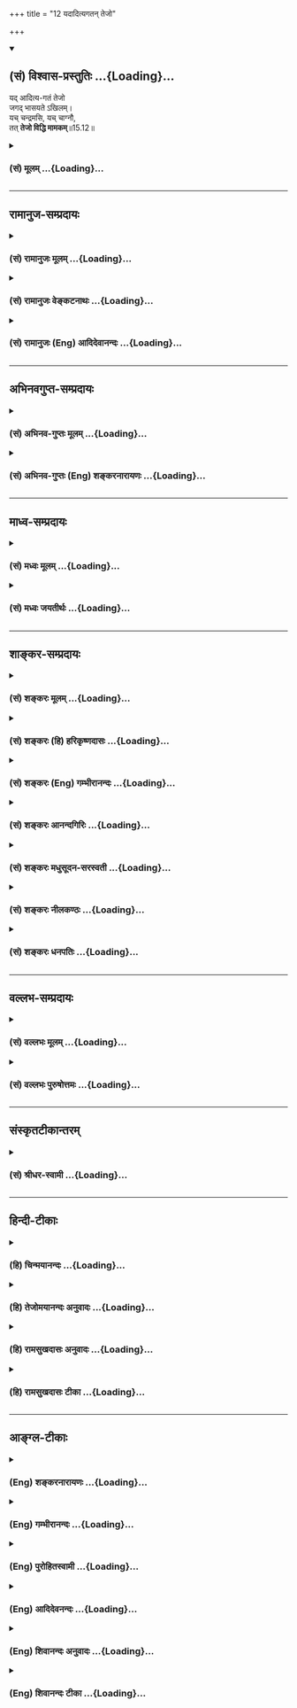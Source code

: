 +++
title = "12 यदादित्यगतन् तेजो"

+++
<div class="js_include" newlevelforh1="2" title="(सं) विश्वास-प्रस्तुतिः" unfilled url="/purANam_vaiShNavam/mahAbhAratam/06-bhIShma-parva/03-bhagavad-gItA-parva/saMskRtam/vishvAsa-prastutiH/15_puruShottama-yogaH/12_yadAdityagatan_te.md">
<details open><summary><h2>(सं) विश्वास-प्रस्तुतिः ...{Loading}...</h2></summary>

यद् आदित्य-गतं तेजो  
जगद् भासयते ऽखिलम्।  
यच् चन्द्रमसि, यच् चाग्नौ,  
तत् **तेजो विद्धि मामकम्**॥15.12॥
</details>
</div>
<div class="js_include collapsed" newlevelforh1="3" title="(सं) मूलम्" unfilled url="/purANam_vaiShNavam/mahAbhAratam/06-bhIShma-parva/03-bhagavad-gItA-parva/saMskRtam/mUlam/15_puruShottama-yogaH/12_yadAdityagatan_te.md">
<details><summary><h3>(सं) मूलम् ...{Loading}...</h3></summary>

यदादित्यगतं तेजो जगद्भासयतेऽखिलम्।  
यच्चन्द्रमसि यच्चाग्नौ तत्तेजो विद्धि मामकम्।।15.12।।
</details>
</div>


_________________
## रामानुज-सम्प्रदायः
<div class="js_include collapsed" newlevelforh1="3" title="(सं) रामानुजः मूलम्" unfilled url="/purANam_vaiShNavam/mahAbhAratam/06-bhIShma-parva/03-bhagavad-gItA-parva/saMskRtam/rAmAnujaH/mUlam/15_puruShottama-yogaH/12_yadAdityagatan_te.md">
<details><summary><h3>(सं) रामानुजः मूलम् ...{Loading}...</h3></summary>

।।15.12।। अखिलस्य जगतो भासकम् एतेषाम् आदित्यादीनां **यत्तेजः तत्** मदीयं
**तेजः** तैः तैः आराधितेन मया तेभ्यो दत्तम इति **विद्धि। पृथिव्याः च
भूतधारिण्या धारकत्वशक्तिः मदीया इत्याह --**

</details>
</div>
<div class="js_include collapsed" newlevelforh1="3" title="(सं) रामानुजः वेङ्कटनाथः" unfilled url="/purANam_vaiShNavam/mahAbhAratam/06-bhIShma-parva/03-bhagavad-gItA-parva/saMskRtam/rAmAnujaH/venkaTanAthaH/15_puruShottama-yogaH/12_yadAdityagatan_te.md">
<details><summary><h3>(सं) रामानुजः वेङ्कटनाथः ...{Loading}...</h3></summary>

  
  
।।15.12।। यदादित्यगतं तेजः इत्यादेः पूर्वोत्तरासङ्गतिपरिहाराय सुखग्रहणाय
चोक्तमर्थं निष्कृष्याह -- एवं रविचन्द्राग्नीनामिति। आत्मज्योतिषो
विभूतित्वोक्त्यनन्तरं तत्प्रकाशनासमर्थतया व्यवच्छेद्यत्वेन प्रसक्तानां
प्राकृतज्योतिषामपि विभूतित्वोक्तिर्युक्तेत्युक्तं भवति अन्येषां तेजः
कथमन्यस्य स्यात् अतोऽत्रादित्यादितादात्म्यं प्रतीयत इत्यत्राह --
तैस्तैराराधितेनेति। श्रूयते हि येन सूर्यस्तपति तेजसेद्धः \[कठो.3।9\]
यस्यादित्यो भामुपयुज्य भाति न तत्र सूर्यो भाति इत्युपक्रम्य तस्य भासा
सर्वमिदं विभाति \[कठो.5।15\] इति। अतः सर्वं स्वत ईश्वरशेषभूतं सत्
तत्तत्कर्मानुरूपात्तत्सङ्कल्पात् कियन्तं कालमन्येषामपि शेषत्वं भजत इति
भावः। अत्र तेजश्शब्देन चैतन्यज्योतिर्विवक्षाजगद्भासयतेऽखिलम् इत्यादिना न
सङ्गच्छते नह्यादित्यादिगतत्वेन चैतन्यमस्माकं घटादीन् प्रकाशयति। सर्वत्र
चैतन्याविशेषेऽप्यादित्यादिषु सत्त्वाधिक्याद्दर्पणादिवदित्यप्यसारम्;
तन्मते चैतन्यस्य व्यङ्ग्यत्वाद्यसम्भवादिति ज्योतिषां प्रकाशकत्वशक्तिः;
स्वकीयेत्युक्तम्।  
  

</details>
</div>
<div class="js_include collapsed" newlevelforh1="3" title="(सं) रामानुजः (Eng) आदिदेवानन्दः" unfilled url="/purANam_vaiShNavam/mahAbhAratam/06-bhIShma-parva/03-bhagavad-gItA-parva/saMskRtam/rAmAnujaH/english/AdidevAnandaH/15_puruShottama-yogaH/12_yadAdityagatan_te.md">
<details><summary><h3>(सं) रामानुजः (Eng) आदिदेवानन्दः ...{Loading}...</h3></summary>

15.12 That brilliance of the sun and other luminaries which illumines
the whole universe - that brilliance belongs to Me. Know that this
capacity of illumining is granted to them by Me who have been worshipped
severally by them. Sri Krsna states that the power in the earth to
support all those that reside on it belongs to Him alone:

</details>
</div>


_________________
## अभिनवगुप्त-सम्प्रदायः
<div class="js_include collapsed" newlevelforh1="3" title="(सं) अभिनव-गुप्तः मूलम्" unfilled url="/purANam_vaiShNavam/mahAbhAratam/06-bhIShma-parva/03-bhagavad-gItA-parva/saMskRtam/abhinava-guptaH/mUlam/15_puruShottama-yogaH/12_yadAdityagatan_te.md">
<details><summary><h3>(सं) अभिनव-गुप्तः मूलम् ...{Loading}...</h3></summary>

।।15.12 -- 15.14।। यदादित्येत्यादि चतुर्विधमित्यन्तम्।
अर्कादितेजस्त्रयरूपतया दशमाध्यायसूचितसृष्टिस्थितिसंहार \[कर्तृत्व\]
प्रकटीकरणे श्रीगुरवः प्राहुः +++(;N श्रीगुरवस्त्त्वाहुः)+++ -- भूतपञ्चकस्य
समस्तव्यस्ततया यल्लोकधारकत्वं ( लोकद्वयाधारकत्वं च) तद्भगवत एव
माहेश्वर्यमित्येतदनेन \[उक्तमिति\]। तथाहि -- रवितेजसः प्रकाशकत्वं
धारकत्वं च तेजोधराद्वयतादात्म्यात्। तदेतदुक्तम् यदादित्यगतम् इति
गामाविश्य च इति चार्धद्वयेन। चान्द्रं तेजः प्रकाशकं पोषकं च;
धराजलतेजोयोगात् +++(K. omits धरा)+++। तदुक्तम् यच्चन्द्रमसि इत्यनेन भागेन
पुष्णामि चौषधीः सर्वाः सोमो भूत्वा रसात्मकः +++(;N omit चौषधीः -- त्मकः)+++
इति चार्धश्लोकेन। वाह्नं तु तेजः प्रकाशनशोषणदहनस्वेदनपचनात्मकं
पृथिव्यप्तेजोवायुयोगात्। तदेतदिहोक्तम् +++(N तदेवेहोक्तम्)+++ यच्चाग्नौ
इत्यनेन; अहं वैश्वानरः इत्यनेन च +++(S;;N इति श्लोकेन च)+++। नभस्तु
बोधावकाशरूपतया सर्वगतमेव।

</details>
</div>
<div class="js_include collapsed" newlevelforh1="3" title="(सं) अभिनव-गुप्तः (Eng) शङ्करनारायणः" unfilled url="/purANam_vaiShNavam/mahAbhAratam/06-bhIShma-parva/03-bhagavad-gItA-parva/saMskRtam/abhinava-guptaH/english/shankaranArAyaNaH/15_puruShottama-yogaH/12_yadAdityagatan_te.md">
<details><summary><h3>(सं) अभिनव-गुप्तः (Eng) शङ्करनारायणः ...{Loading}...</h3></summary>

15.12 See Comment under 15.14

</details>
</div>


_________________
## माध्व-सम्प्रदायः
<div class="js_include collapsed" newlevelforh1="3" title="(सं) मध्वः मूलम्" unfilled url="/purANam_vaiShNavam/mahAbhAratam/06-bhIShma-parva/03-bhagavad-gItA-parva/saMskRtam/madhvaH/mUlam/15_puruShottama-yogaH/12_yadAdityagatan_te.md">
<details><summary><h3>(सं) मध्वः मूलम् ...{Loading}...</h3></summary>

।।15.12 -- 15.14।। पूर्वोक्तमेव ज्ञानं प्रपञ्चयति --
यदादित्यगतमित्यादिना। गां भूमिम्।

</details>
</div>
<div class="js_include collapsed" newlevelforh1="3" title="(सं) मध्वः जयतीर्थः" unfilled url="/purANam_vaiShNavam/mahAbhAratam/06-bhIShma-parva/03-bhagavad-gItA-parva/saMskRtam/madhvaH/jayatIrthaH/15_puruShottama-yogaH/12_yadAdityagatan_te.md">
<details><summary><h3>(सं) मध्वः जयतीर्थः ...{Loading}...</h3></summary>

।।15.12।। ननुन तद्भासयते \[15।6\] इत्यादिना स्वरूपं कथितं तत्किमुत्तरेण
इत्यत आह -- **पूर्वोक्तमेवे**ति। अधश्च मूलान्यनुसन्ततानि \[15।2\] इति
यत्सर्वान्तर्यामिस्वरूपं विज्ञानमुक्तं; यच्चोर्ध्वशब्देन सर्वोत्तमत्वं
तदध्यायशेषेण प्रपञ्चयतीत्यर्थः।

</details>
</div>


_________________
## शाङ्कर-सम्प्रदायः
<div class="js_include collapsed" newlevelforh1="3" title="(सं) शङ्करः मूलम्" unfilled url="/purANam_vaiShNavam/mahAbhAratam/06-bhIShma-parva/03-bhagavad-gItA-parva/saMskRtam/shankaraH/mUlam/15_puruShottama-yogaH/12_yadAdityagatan_te.md">
<details><summary><h3>(सं) शङ्करः मूलम् ...{Loading}...</h3></summary>

।।15.12।। --,**यत् आदित्यगतम्** आदित्याश्रयम्। किं तत् **तेजः** दीप्तिः
प्रकाशः **जगत् भासयते** प्रकाशयति **अखिलं** समस्तम् **यत् चन्द्रमसि**
शशभृति तेजः अवभासकं वर्तते; **यच्च अग्नौ** हुतवहे; **तत् तेजः विद्धि**
विजानीहि **मामकं** मदीयं मम विष्णोः तत् ज्योतिः। अथवा; आदित्यगतं तेजः
चैतन्यात्मकं ज्योतिः; यच्चन्द्रमसि; यच्च अग्नौ वर्ततेः तत् तेजः विद्धि
मामकं मदीयं मम विष्णोः तत् ज्योतिः।। ननु स्थावरेषु जङ्गमेषु च तत् समानं
चैतन्यात्मकं ज्योतिः। तत्र कथम् इदं विशेषणम् -- यदादित्यगतम् इत्यादि।
नैष दोषः; सत्त्वाधिक्यात् आविस्तरत्वोपपत्तेः। आदित्यादिषु हि सत्त्वं
अत्यन्तप्रकाशम् अत्यन्तभास्वरम् अतः तत्रैव आविस्तरं ज्योतिः इति तत्
विशिष्यते; न तु तत्रैव तत् अधिकमिति। यथा हि श्लोके तुल्येऽपि मुखसंस्थाने
न काष्ठकुड्यादौ मुखम् आविर्भवति; आदर्शादौ तु स्वच्छे च तारतम्येन
आविर्भवति तद्वत्।। किं च --,

</details>
</div>
<div class="js_include collapsed" newlevelforh1="3" title="(सं) शङ्करः (हि) हरिकृष्णदासः" unfilled url="/purANam_vaiShNavam/mahAbhAratam/06-bhIShma-parva/03-bhagavad-gItA-parva/saMskRtam/shankaraH/hindI/harikRShNadAsaH/15_puruShottama-yogaH/12_yadAdityagatan_te.md">
<details><summary><h3>(सं) शङ्करः (हि) हरिकृष्णदासः ...{Loading}...</h3></summary>

।।15.12।। सबको प्रकाशित करनेवाली अग्नि; सूर्य आदि ज्योतियाँ भी जिस
परमपदको प्रकाशित नहीं कर सकतीं; जिस परमपदको प्राप्त हुए मुमुक्षुजन फिर
संसारकी ओर नहीं लौटते; जैसे घट आदिके आकाश महाकाशके अंश हैं; वैसे ही
उपाधिजनित भेदसे विभिन्न हुए जीव; जिस परमपदके ( कल्पितभावसे ) अंश हैं; उस
परमपदका; सर्वात्मत्व और समस्त व्यवहारका आधारत्व; बतलानेकी इच्छासे भगवान्
चार श्लोकोंद्वारा संक्षेपसे विभूतियोंका वर्णन करते हैं --, जो तेजदीप्ति
प्रकाश; सूर्यमें स्थित हुआ अर्थात् सूर्यके आश्रित हुआ समस्त जगत्को
प्रकाशित करता है; जो प्रकाश करनेवाला तेज शशाङ्क -- चन्द्रमामें स्थित है
और जो अग्निमें वर्तमान है; उस तेजको तू मुझ विष्णुकी अपनी ज्योति समझ।
अथवा जो तेज यानी चैतन्यमय ज्योति; सूर्यमें स्थित है; तथा जो चन्द्रमा और
अग्निमें स्थित है; उस तेजको तू मुझ विष्णुकी स्वकीय ( चेतनमयी ) ज्योति
समझ। पू₀ -- वह चेतनमयी ज्योति तो चराचर; सभी पदार्थोंमें समानभावसे स्थित
है; फिर यह विशेषता कैसे बतलायी कि जो तेज सूर्यमें स्थित है इत्यादि। उ₀
-- सत्त्व -- स्वच्छताकी अधिकतासे उनमें अधिकता सम्भव होनेके कारण यह दोष
नहीं है क्योंकि सूर्य आदिमें सत्त्वअत्यन्त प्रकाश अत्यन्त स्वच्छता है;
अतः उनमें ही ब्रह्मज्योति अत्यन्त प्रत्यक्ष प्रतिभासित होती है; इसीसे
उनकी विशेषता बतलायी गयी है। यह बात नहीं कि वहीं कुछ बह्मज्योति अधिक है।
जैसे संसारमें देखा जाता है कि समान भावसे सम्मुखसामने स्थित होनेपर भी;
काष्ठ या भित्ति आदिमें मुखका प्रतिबिम्ब नहीं दीखता; पर दर्पण आदि
पदार्थमें; जो जितना स्वच्छ और स्वच्छतर होता है उसमें उसी तारतम्यसे;
स्वच्छ और स्वच्छतर दीखता है; वैसे ही ( इस विषयमें समझो )।

</details>
</div>
<div class="js_include collapsed" newlevelforh1="3" title="(सं) शङ्करः (Eng) गम्भीरानन्दः" unfilled url="/purANam_vaiShNavam/mahAbhAratam/06-bhIShma-parva/03-bhagavad-gItA-parva/saMskRtam/shankaraH/english/gambhIrAnandaH/15_puruShottama-yogaH/12_yadAdityagatan_te.md">
<details><summary><h3>(सं) शङ्करः (Eng) गम्भीरानन्दः ...{Loading}...</h3></summary>

15.12 Yat, that which is; aditya-gatam, in the sun, which abides in the
sun;-what is that-the tejah, light, brilliance, radiance; which
bhasayate, illumines, reveals; akhilam, the whole, entire; jagat, world;
yat, that ulluminating light which is; candramasi, in the moon; ca, and
yat, which is; agnau, in fire, the carrier of oblations; viddhi, know;
tat, that; tejah, light; to be mamakam, Mine. That light belong to Me
who am Visnu. Or: The light that is Consciousness, which is in the sun,
which is in the moon, and which is in fire, know that light to be Mine.
That light belongs to Me who am Visnu. Objection; Is it not that the
light that is Consciousness exists eally in the moving and the
non-moving; Such being the case, why is this particular mention, 'That
light in the sun which৷৷.,'etc; Reply: This defect does not arise,
because, owing to the abundance of the sattva ality, there can be an
abundane \[Ast. reads avistaratva (amplitude) in place of adhikya.-Tr.\]
(of Consciousness). Since in the sun etc. the sattva is very much in
evidence, is greatly brilliant, therefore there is an abundance of the
light (of Consciousness) in them alone. And so it (sun etc.) is
specially mentioned. But it is not that it (Consciousness) is abundant
only there. Indeed, as in the world, a face, though in the same
position, is not reflected in wood, a wall, etc., but in a mirror etc.
it is reflected according to the degree in which they are more and more
transparent, so is it here. Further,

</details>
</div>
<div class="js_include collapsed" newlevelforh1="3" title="(सं) शङ्करः आनन्दगिरिः" unfilled url="/purANam_vaiShNavam/mahAbhAratam/06-bhIShma-parva/03-bhagavad-gItA-parva/saMskRtam/shankaraH/AnandagiriH/15_puruShottama-yogaH/12_yadAdityagatan_te.md">
<details><summary><h3>(सं) शङ्करः आनन्दगिरिः ...{Loading}...</h3></summary>

।।15.12।। अनन्तरश्लोकचतुष्टयस्य वृत्तानुवादद्वारा तात्पर्यार्थमाह --
**यत्पदमिति।** जीवात्मत्वेन चिद्रूपत्वमुक्त्वा
तदीयचैतन्येनादित्यादीनामवभासकत्वाच्च ब्रह्मणश्चिद्रूपत्वमित्याह --
**यदादित्येति।** चिद्रूपस्यैव ब्रह्मणः सर्वात्मकत्वप्रतिपादकत्वेन श्लोकं
व्याचष्टे -- **यदित्यादिना।** आदित्यादौ तत्र तत्र स्थितं
ब्रह्मचैतन्यज्योतिः सर्वावभासकमित्यर्थः। ब्रह्मणः सर्वज्ञत्वेन
चिद्रूपत्वमत्र विवक्षितमिति व्याख्यान्तरमाह -- **अथवेति।**
चैतन्यज्योतिषः सर्वत्राविशेषादादित्यादिगतत्वविशेषणमयुक्तमिति शङ्कते --
**नन्विति।** सर्वत्र सत्त्वेऽपि क्वचिदेवाभिव्यक्तिविशेषाद्विशेषणमिति
परिहरति -- **नैष दोष इति।** तदेव प्रपञ्चयति -- **आदित्यादिष्विति।**
सर्वत्र चैतन्यज्योतिषस्तुल्यत्वेऽपि क्वचिदेवाभिव्यक्त्या विशेषणोपपत्तिं
दृष्टान्तेन स्पष्टयति -- **यथाहीति।**

</details>
</div>
<div class="js_include collapsed" newlevelforh1="3" title="(सं) शङ्करः मधुसूदन-सरस्वती" unfilled url="/purANam_vaiShNavam/mahAbhAratam/06-bhIShma-parva/03-bhagavad-gItA-parva/saMskRtam/shankaraH/madhusUdana-sarasvatI/15_puruShottama-yogaH/12_yadAdityagatan_te.md">
<details><summary><h3>(सं) शङ्करः मधुसूदन-सरस्वती ...{Loading}...</h3></summary>

।।15.12।। इदानीं यत्पदं सर्वावभासनक्षमा अप्यादित्यादयो भासयितुं न
क्षमन्ते यत्प्राप्ताश्च मुमुक्षवो न पुनः संसाराय प्रवर्तन्ते यस्य च
पदस्योपाधिभेदमनुविधीयमाना जीवा घटाकाशादय इवाकाशस्य कल्पितांशा मृषैवव
संसारमनुभवन्ति तस्य पदस्य सर्वात्मत्वसर्वव्यवहारास्पदत्वप्रदर्शनेन
ब्रह्मणो हि प्रतिष्ठाहमिति प्रागुक्तं विवरीतुं चतुर्भिः श्लोकैरात्मनो
विभूतिसंक्षेपमाह भगवान् -- यदादित्यगतमित्यादिना। न तत्र सूर्यो भाति न
चन्द्रतारकं नेमा विद्युतो भान्ति कुतोऽयमग्निः इति श्रुत्यर्धं
प्राग्व्याख्यातं न तद्भासयते सूर्य इत्यादिनातमेव भान्तमनु भाति सर्वं
तस्य भासा सर्वमिदं विभाति इति श्रुत्यर्धमनेन व्याख्यायते। यदादित्यगतं
तेजश्चैतन्यात्मकं ज्योतिर्यच्चन्द्रमसि यच्चाग्नौ स्थितं तेजो
जगदखिलमवभासयते तत्तेजो मामकं मदीयं विद्धि। यद्यपि स्थावरजङ्गमेषु समानं
चैतन्यात्मकं ज्योतिस्तथापि
सत्त्वोत्कर्षेणादित्यादीनामुत्कर्षात्तत्रैवाविस्तरां चैतन्यज्योतिरिति
तैर्विशेष्यते यदादित्यगतमित्यादि। यथा तुल्येऽपि मुखसंनिधाने
काष्ठकुड्यादौ न मुखमाविर्भवति आदर्शादौ स्वच्छे स्वच्छतरे च
तारतम्येनाविर्भवति तद्वद्यदादित्यगतं तेज इत्युक्त्वा पुनस्तत्तेजो विद्धि
मामकमिति तेजोग्रहणात् यदादित्यादिगतं तेजः प्रकाशः परप्रकाशसमर्थं
सितभास्वररूपं जगदखिलं रूपवद्वस्त्ववभासयते एवं यच्चन्द्रमसि यच्चाग्नौ
जगदवभासकं तेजस्तन्मामकं विद्धीति कथनाय द्वितीयोऽप्यर्थो द्रष्टव्यः
अन्यथा तन्मामकं विद्धीत्येतावद्बूयात्तेजोग्रहणमन्तरेणैवेति भावः।

</details>
</div>
<div class="js_include collapsed" newlevelforh1="3" title="(सं) शङ्करः नीलकण्ठः" unfilled url="/purANam_vaiShNavam/mahAbhAratam/06-bhIShma-parva/03-bhagavad-gItA-parva/saMskRtam/shankaraH/nIlakaNThaH/15_puruShottama-yogaH/12_yadAdityagatan_te.md">
<details><summary><h3>(सं) शङ्करः नीलकण्ठः ...{Loading}...</h3></summary>

।।15.12।। कथं तर्हि सूर्यादीनामपि भासकत्वं लोके दृश्यते तदपि
मदावेशादेवेत्याह -- **यदादित्येति।** अत्राप्यादित्यादिपदैः
करणाधिष्ठात्र्यो देवतास्तदधिष्ठेयानि करणानि च तन्त्रेणैव गृह्यन्ते।
यदादित्यादिषु बाह्यकरणाधिष्ठातृषु तत्तदधिष्ठेयेषु बाह्यकरणेषु च गतं
विद्यमानं तेजो विषयप्रकाशनसामर्थ्यं सर्वं जगद्भासयते तत्तेजो मामकं मदीयं
विद्धि। येन सूर्यस्तपति तेजसेद्धःयेन चक्षूंषि पश्यन्ति त्यादिश्रुतिभ्यः।
एवं मनश्चन्द्रमसोर्यदान्तरप्रपञ्चप्रकाशनसामर्थ्यं तदपि मामकमेव तथा
यद्वागग्न्योरव्याकृतादिविषयप्रकाशनसामर्थ्यं तदपि मामकमेवेत्यर्थः।
अक्षरयोजना स्पष्टा।

</details>
</div>
<div class="js_include collapsed" newlevelforh1="3" title="(सं) शङ्करः धनपतिः" unfilled url="/purANam_vaiShNavam/mahAbhAratam/06-bhIShma-parva/03-bhagavad-gItA-parva/saMskRtam/shankaraH/dhanapatiH/15_puruShottama-yogaH/12_yadAdityagatan_te.md">
<details><summary><h3>(सं) शङ्करः धनपतिः ...{Loading}...</h3></summary>

।।15.12।। यत्पदं सर्वावभासकमादित्यादिकं ज्योतिर्नावभाषयते; यत्प्राप्ताश्च
मुमुक्षवः पुनः संसाराभिमुखा न निवर्तन्ते; यस्य च पदस्यानुविधीयमाना जीवा
घटाकाशादयो यथाकाशस्यांशास्तथांश इवांसा बुद्य्धादितादात्म्याध्यासेनन
मृषैवोत्क्रान्त्यादिकं प्राप्नुवन्तीति न तद्भासयते सूर्य
इत्यादिनोक्तमिदानीं तस्य पदस्य सर्वात्मत्वं सर्वव्याहारास्पतत्वं
विवक्षुश्चतुर्भिः श्लोकैर्विभूतिसंक्षेपाह -- यदिति। यदादित्यगतं
सूर्याश्रयं तेजो दीप्तिः प्रकाशः अखिलं सर्वं जगद्भासयते प्रकाशयति
यत्समस्तावभासकं चन्द्रमसि तेजो वर्तते यच्चाग्नौ तत्तेजो मामकं मदीयं
विद्धि जानीहि। यद्वा ब्रह्मणः सर्वज्ञत्वेन चिद्रूपत्वमत्र विवक्षितम्।
तथाचायमर्थः। यदातित्यगतं तेजश्चैतन्यात्मकं ज्योतिः यच्चन्द्रमसि
यच्चाग्नौ वर्तते तेत्तेजो मामकं विद्धि। ननु चैतन्यज्योतिषः
सर्वत्राविशेषात्कथमिदं विशेषणं यदादित्यगतमित्यादि। नैष दोषः।
चैतन्यज्योतिषः सर्वत्र तुल्यत्वेऽपि क्वचिदेव
सत्त्वधिक्यप्रयुक्ताभिव्यक्त्या विशेषणोपपत्तेः। यथाहि लोके तुल्येऽपि
मुखसंस्थाने न काष्ठकुड्यादौ मुखमाविर्भवति आदर्शादौ तु स्वच्छे स्वच्छतरे
स्वच्छतमे च तारतभ्येनाविर्भवतीति तद्वत्।

</details>
</div>


_________________
## वल्लभ-सम्प्रदायः
<div class="js_include collapsed" newlevelforh1="3" title="(सं) वल्लभः मूलम्" unfilled url="/purANam_vaiShNavam/mahAbhAratam/06-bhIShma-parva/03-bhagavad-gItA-parva/saMskRtam/vallabhaH/mUlam/15_puruShottama-yogaH/12_yadAdityagatan_te.md">
<details><summary><h3>(सं) वल्लभः मूलम् ...{Loading}...</h3></summary>

।।15.12।। तदेवं सूर्यादीनां
इन्द्रियसन्निकर्षविरोधिसन्तमसनिरसनमुखेनेन्द्रियानुग्राहकतया प्रकाशकानां
ज्योतिष्मतामपि प्रकाशनिरपेक्षं सदानन्दचिद्रूपधामाक्षरः कालः
प्रकृत्यध्यक्षः पुरुषश्चात्मा केवलचिद्रूपः जीवावस्थश्च भगवतो मे
विभूतिरंश इत्युक्तम् इदानीमचित्परिणामविशेषोऽप्यादित्यादीनां
पूर्वोक्तानां ज्योतिरादिर्मद्विभूतिरिति श्रौतार्थमाह --
यदित्यादिचतुर्भिः। आदित्यादिषु ममैवांशो तेजो यथा जीवलोके जीवभूत इति
ब्रह्मवादेनाह। अंशभूतं तेजो विद्धि यत्तु योऽसावादित्ये पुरुषः सोऽसावहं
\[मैत्र्यु.6।35\] इति श्रुतं; तत्तूपासनाभिप्रायेणाधिदैवतम्। एवं
चन्द्रमस्यपि यदेष औषधीनामधिपतिः \[ \] इति। आधिदैविकतया तैराराधिते वा मया
तेभ्यो दत्तमिति च श्रूयते।

</details>
</div>
<div class="js_include collapsed" newlevelforh1="3" title="(सं) वल्लभः पुरुषोत्तमः" unfilled url="/purANam_vaiShNavam/mahAbhAratam/06-bhIShma-parva/03-bhagavad-gItA-parva/saMskRtam/vallabhaH/puruShottamaH/15_puruShottama-yogaH/12_yadAdityagatan_te.md">
<details><summary><h3>(सं) वल्लभः पुरुषोत्तमः ...{Loading}...</h3></summary>

  
  
।।15.12।। ननु योगादीनां जडत्वेन दर्शनासाधकत्वमास्तां; परं सूर्यादीनां
तेजस्त्वात्तदाराधनादिना दर्शनं स्यादित्याशङ्क्याऽऽह -- यदिति। आदित्यगतं
यत्तेजो जगदखिलं भासयते प्रकाशयति; यच्चन्द्रमसि तेजो जगदाप्यायनादिना
भासयते; यच्चाग्नौ हुतादिना तोषजननेन हृदयं प्रकाशयति; तत् तेजो मामकं
विद्धि जानीहि। स्वतेजस्त्वोक्त्या स्वेच्छां विना तेषामसाधकत्वं
ज्ञापितम्। एतेन मत्क्रीडनेच्छया तद्रूपो भूत्वा जगत्प्रकाशयतीति भावो
बोधितः।  
  

</details>
</div>


_________________
## संस्कृतटीकान्तरम्
<div class="js_include collapsed" newlevelforh1="3" title="(सं) श्रीधर-स्वामी" unfilled url="/purANam_vaiShNavam/mahAbhAratam/06-bhIShma-parva/03-bhagavad-gItA-parva/saMskRtam/shrIdhara-svAmI/15_puruShottama-yogaH/12_yadAdityagatan_te.md">
<details><summary><h3>(सं) श्रीधर-स्वामी ...{Loading}...</h3></summary>

।।15.12।। तदेवंन तद्भासयते सूर्यः इत्यादिना पारमेश्वरं परं धामोक्तं;
तत्प्राप्तानां चापुनरावृत्तिरुक्ता; तत्र च संसारिणोऽभावमाशङ्क्य
संसारिस्वरूपं देहादिव्यतिरिक्तं दर्शितम्; इदानीं तदेव पारमेश्वरं
रूपमनन्तशक्तित्वेन निरूपयति **-- यदेत्यादिचतुर्भिः।** आदित्यादिषु स्थितं
यदनेकप्रकारं तेजो विश्वं प्रकाशयति तत्सर्वं तेजो मदीयमेव जानीहि।

</details>
</div>


_________________
## हिन्दी-टीकाः
<div class="js_include collapsed" newlevelforh1="3" title="(हि) चिन्मयानन्दः" unfilled url="/purANam_vaiShNavam/mahAbhAratam/06-bhIShma-parva/03-bhagavad-gItA-parva/hindI/chinmayAnandaH/15_puruShottama-yogaH/12_yadAdityagatan_te.md">
<details><summary><h3>(हि) चिन्मयानन्दः ...{Loading}...</h3></summary>

।।15.12।। आधुनिक विज्ञान के निष्कर्षों से परिचित हम लोग प्रस्तुत श्लोक
के अर्थ को पढ़कर विचलित होते हैं और उसे स्वीकार नहीं कर पाते हैं। परन्तु
पूर्वाग्रहों को त्यागकर धैर्यपूर्वक यदि हम चिन्तन करें; तो हमें ज्ञात
होगा कि हमारा भ्रम केवल अपनी बुद्धि का सीमितता के कारण ही है। हम सदैव
भौतिक वस्तुओं का ही बौद्धिक अध्ययन करते हैं; इसलिये आध्यात्मिक विषयों को
समझने में हमें कठिनाई होती है। विज्ञान की प्रारम्भिक कक्षाओं में ही हमें
बताया जाता है कि पृथ्वी सूर्य से ही विलग हुआ एक भाग है; जो ग्रहों के
परस्पर आकर्षणों के द्वारा इस स्थिति में धारण किया हुआ है। यह पृथ्वी शनै
शनै शीतल हुई वर्तमान तापमान को पहुँची है। परन्तु; यदि हम विज्ञान के उस
अध्यापक से पूछें कि सूर्य की उत्पत्ति कैसे हुई; तो वह न केवल कुछ विचलित
हो जाता है; वरन् उसे कुछ क्रोध भी आ जाता है; जो क्षम्य है जहाँ
इन्द्रियगोचर तथ्यों को एकत्र करके सिद्ध किया जा सकता है; भौतिक विज्ञान
की गति केवल उसी परिसीमा में हो सकती है। परन्तु; दर्शनशास्त्र का प्रयोजन
जगत् के आदिस्रोत के संबंध में मानव की बुद्धि की जिज्ञासा को शांत करना
है; हो सकता है कि उसके इस प्रयत्न के लिये आवश्यक वौज्ञानिक तथ्य
प्रयोगशाला में उपलब्ध न हों केवल अपनी बुद्धि से विचार करने की एक निश्चित
सीमा होती है; जहाँ पहुँचकर बुद्धि और उसके निरीक्षण; उसके अनुमान और
निष्कर्ष; उसके तर्क और निश्चित किये गये मत; इन सबका थक कर शान्त हो जाना
अवश्यंभावी होता है और फिर भी उसकी जिज्ञासा पूर्णत शान्त नहीं होती;
क्योंकि सत्यान्वेषक बुद्धि प्रश्न पूछती ही रहती है क्यों कैसे क्या
परन्तु; वहाँ विज्ञान मौन रह जाता है। जहाँ विज्ञान का प्रयोजन पूर्ण हो
जाता है; और जहाँ से आगे के पथ को वह प्रकाशित नहीं कर पाता है; वहाँ से
परम सन्तोष की ओर दर्शनशास्त्र की तीर्थयात्रा प्रारम्भ होती है। यहाँ
भगवान् श्रीकृष्ण कहते हैं कि सूर्य में स्थित जो तेज सम्पूर्ण जगत् को
प्रकाशित करता है ; वह वस्तुत मुझ चैतन्य स्वरूप का ही प्रकाश है। इसी
प्रकार; चन्द्रमा और अग्नि के माध्यम से व्यक्त होने वाला प्रकाश भी मेरी
ही विविध प्रकार की अभिव्यक्ति है। अभिव्यक्ति की विविधता विद्यमान उपाधियों
की विभिन्नता के कारण होती है। एक ही विद्युत् शक्ति बल्ब; पंखा आदि
उपकरणों से विभन्न रूप में व्यक्त होती है। इसी प्रकार सूर्य; चन्द्र और
अग्नि का प्रकाश का अन्तर इन तीनों उपाधियों के कारण है; न कि इनके द्वारा
व्यक्त हो रहे चैतन्य में। परमात्मा स्वयं को विविध रूप में व्यक्त करता
है; जिससे ऐसा अनुकूल वातावरण बन सके कि जगत् की स्थिति बनी रहे और वह
स्वयं विविधता की अपनी क्रीड़ा कर सके आगे कहते है

</details>
</div>
<div class="js_include collapsed" newlevelforh1="3" title="(हि) तेजोमयानन्दः अनुवादः" unfilled url="/purANam_vaiShNavam/mahAbhAratam/06-bhIShma-parva/03-bhagavad-gItA-parva/hindI/tejomayAnandaH/anuvAdaH/15_puruShottama-yogaH/12_yadAdityagatan_te.md">
<details><summary><h3>(हि) तेजोमयानन्दः अनुवादः ...{Loading}...</h3></summary>

।।15.12।। जो तेज सूर्य में स्थित होकर सम्पूर्ण जगत् को प्रकाशित करता है
तथा जो तेज चन्द्रमा में है और अग्नि में है, उस तेज को तुम मेरा ही जानो।।

</details>
</div>
<div class="js_include collapsed" newlevelforh1="3" title="(हि) रामसुखदासः अनुवादः" unfilled url="/purANam_vaiShNavam/mahAbhAratam/06-bhIShma-parva/03-bhagavad-gItA-parva/hindI/rAmasukhadAsaH/anuvAdaH/15_puruShottama-yogaH/12_yadAdityagatan_te.md">
<details><summary><h3>(हि) रामसुखदासः अनुवादः ...{Loading}...</h3></summary>

।।15.12।। सूर्यमें आया हुआ जो तेज सम्पूर्ण जगत् को प्रकाशित करता है और जो
तेज चन्द्रमामें है तथा जो तेज अग्निमें है, उस तेजको मेरा ही जान।

</details>
</div>
<div class="js_include collapsed" newlevelforh1="3" title="(हि) रामसुखदासः टीका" unfilled url="/purANam_vaiShNavam/mahAbhAratam/06-bhIShma-parva/03-bhagavad-gItA-parva/hindI/rAmasukhadAsaH/TIkA/15_puruShottama-yogaH/12_yadAdityagatan_te.md">
<details><summary><h3>(हि) रामसुखदासः टीका ...{Loading}...</h3></summary>

।।15.12।।***व्याख्या --***  \[प्रभाव और महत्त्वकी ओर आकर्षित होना
जीवका स्वभाव है। प्राकृत पदार्थोंके सम्बन्धसे जीव प्राकृत पदार्थोंके
प्रभावसे प्रभावित हो जाता है। कारण यह है कि प्रकृतिमें स्थित होनेके कारण
जीवको प्राकृत पदार्थों(शरीर; स्त्री; पुत्र; धन आदि) का महत्त्व दीखने
लगता है; भगवान्का नहीं। अतः जीवपर पड़े प्राकृत पदार्थोंका प्रभाव हटानेके
लिये भगवान् अपने प्रभावका वर्णन करते हुए यह रहस्य प्रकट करते हैं कि उन
प्राकृत पदार्थोंमें जो प्रभाव और महत्त्व देखनेमें आता है; वह वस्तुतः
(मूलमें) मेरा ही है; उनका नहीं। सर्वोपरि प्रभावशाली मैं ही हूँ। मेरे ही
प्रकाशसे सब प्रकाशित हो रहे हैं। \]  
  
**यदादित्यगतं तेजो जगद्भासयतेऽखिलम् --** जैसे भगवान्ने (गीता 2। 55में )
कामनाओंको **मनोगतान्** बताया है; ऐसे ही यहाँ तेजको **आदित्यगतम्** बताते
हैं। तात्पर्य यह है कि जैसे मनमें स्थित कामनाएँ मनका धर्म या स्वरूप न
होकर आगन्तुक हैं; ऐसे ही सूर्यमें स्थित तेज सूर्यका धर्म या स्वरूप न
होकर आगन्तुक है अर्थात् वह तेज सूर्यका अपना न होकर (भगवान्से) आया हुआ
है। सूर्यका तेज (प्रकाश) इतना महान् है कि सम्पूर्ण ब्रह्माण्ड उससे
प्रकाशित होता है। ऐसा वह तेज सूर्यका दीखनेपर भी वास्तवमें भगवान्का ही
है। इसलिये सूर्य भगवान्को यहा उनके परमधामको प्रकाशित नहीं कर सकता।
महर्षि पतञ्जलि कहते हैं -- **पूर्वेषामपि गुरुः
कालेनानवच्छेदात्**।। (योगदर्शन 1। 26)ईश्वर सबके पूर्वजोंका भी गुरु है
क्योंकि उसका कालसे अवच्छेद नहीं है। सम्पूर्ण भौतिक जगत्में सूर्यके समान
प्रत्यक्ष प्रभावशाली पदार्थ कोई नहीं है। चन्द्र; अग्नि; तारे; विद्युत्
आदि जितने भी प्रकाशमान पदार्थ हैं; वे सभी सूर्यसे ही प्रकाश पाते हैं।
भगवान्से मिले हुए तेजके कारण जब सूर्य इतना विलक्षण और प्रभावशाली है; तब
स्वयं भगवान् कितने विलक्षण और प्रभावशाली होंगे ऐसा विचार करनेपर स्वतः
भगवान्की तरफ आकर्षण होता है। सूर्य नेत्रोंका अधिष्ठातृदेवता है। अतः
नेत्रोंमें जो प्रकाश (देखनेकी शक्ति) है वह भी परम्परासे भगवान्से ही आयी
हुई समझनी चाहिये।**यच्चन्द्रमसि --** जैसे सूर्यमें स्थित प्रकाशिका शक्ति
और दाहिका शक्ति -- दोनों ही भगवान्से प्राप्त (आगत) हैं; ऐसे ही
चन्द्रमाकी प्रकाशिका शक्ति और पोषण शक्ति -- दोनों (सूर्यद्वारा प्राप्त
होनेपर भी परम्परासे) भगवत्प्रदत्त ही हैं। जैसे भगवान्का तेज आदित्यगत है;
ऐसे ही उनका तेज चन्द्रगत भी समझना चाहिये। चन्द्रमामें प्रकाशके साथ
शीतलता; मधुरता; पोषणता आदि जो भी गुण हैं; वह सब भगवान्का ही प्रभाव
है। यहाँ चन्द्रमाको तारे; नक्षत्र आदिका भी उपलक्षण समझना चाहिये। चन्द्रमा
मन का अधिष्ठातृदेवता है। अतः मनमें जो प्रकाश (मनन करनेकी शक्ति) है; वह
भी परम्परासे भगवान्से ही आयी हुई समझनी चाहिये।**यच्चाग्नौ --** जैसे
भगवान्का तेज आदित्यगत है; ऐसे ही उनका तेज अग्निगत भी समझना चाहिये।
तात्पर्य यह है कि अग्निकी प्रकाशिका शक्ति और दाहिका शक्ति -- दोनों
भगवान्की ही हैं; अग्निकी नहीं। यहाँ अग्निको विद्युत्; दीपक; जुगनू आदिका
भी उपलक्षण समझना चाहिये। अग्नि वाणीका अधिष्ठातृदेवता है। अतः वाणीमें जो
प्रकाश (अर्थप्रकाश करनेकी शक्ति) है; वह भी परम्परासे भगवान्से ही आयी हुई
समझनी चाहिये।**तत्तेजो विद्धि मामकम् --** जो तेज सूर्य; चन्द्रमा और
अग्निमें है और जो तेज इन तीनोंके प्रकाशसे प्रकाशित अन्य पदार्थों (तारे;
नक्षत्र; विद्युत्; जुगनू आदि) में देखने तथा सुननेमें आता है; उसे
भगवान्का ही तेज समझना चाहिये।  
  
उपर्युक्त पदोंसे भगवान् यह कह रहे हैं कि मनुष्य जिसजिस तेजस्वी पदार्थकी
तरफ आकर्षित होता है; उसउस पदार्थमें उसको मेरा ही प्रभाव देखना चाहिये
(गीता 10। 41)। जैसे बूँदीके लड्डूमें जो मिठास है; वह उसकी अपनी न होकर
चीनीकी ही है; ऐसे ही सूर्य; चन्द्रमा और अग्निमें जो तेज है; वह उनका अपना
न होकर भगवान्का ही है। भगवान्के प्रकाशसे ही यह सम्पूर्ण जगत् प्रकाशित
होता है -- **तस्य भासा सर्वमिदं विभाति** (कठोपनिषद् 2। 2। 15)। वह
सम्पूर्ण ज्योतियोंकी भी ज्योति है -- **ज्योतिषामपि तज्ज्योतिः** (गीता
13। 17)। सूर्य; चन्द्रमा और अग्नि क्रमशः नेत्र; मन और वाणीके अधिष्ठाता
एवं उनको प्रकाशित करनेवाले हैं। मनुष्य अपने भावोंको प्रकट करने और
समझनेके लिये नेत्र; मन (अन्तःकरण) और वाणी -- इन तीन इन्द्रियोंका ही
उपयोग करता है। ये तीन इन्द्रियाँ जितना प्रकाश करतीं हैं; उतना प्रकाश
अन्य इन्द्रियाँ नहीं करतीं। प्रकाशका तात्पर्य है -- अलगअलग ज्ञान कराना।
नेत्र और वाणी बाहरी करण हैं तथा मन भीतरी करण है। करणोंके द्वारा वस्तुका
ज्ञान होता है। ये तीनों ही करण (इन्द्रियाँ) भगवान्को प्रकाशित नहीं कर
सकते क्योंकि इनमें जो तेज या प्रकाश है; वह इनका अपना न होकर भगवान्का ही
है।  
  
***सम्बन्ध --***  दृश्य (दीखनेवाले) पदार्थोंमें अपना प्रभाव बतानेके
बाद अब भगवान् आगेके श्लोकमें जिस शक्तिसे समष्टिजगत्में क्रियाएँ हो रही
हैं; उस समष्टिशक्तिमें अपना प्रभाव प्रकट करते हैं।

</details>
</div>


_________________
## आङ्ग्ल-टीकाः
<div class="js_include collapsed" newlevelforh1="3" title="(Eng) शङ्करनारायणः" unfilled url="/purANam_vaiShNavam/mahAbhAratam/06-bhIShma-parva/03-bhagavad-gItA-parva/english/shankaranArAyaNaH/15_puruShottama-yogaH/12_yadAdityagatan_te.md">
<details><summary><h3>(Eng) शङ्करनारायणः ...{Loading}...</h3></summary>

15.12. That light which is found in the sun, which is in the moon, and
which is \[also\] in the fire-all illuminating the entire world-know
that light to be of Mine.

</details>
</div>
<div class="js_include collapsed" newlevelforh1="3" title="(Eng) गम्भीरानन्दः" unfilled url="/purANam_vaiShNavam/mahAbhAratam/06-bhIShma-parva/03-bhagavad-gItA-parva/english/gambhIrAnandaH/15_puruShottama-yogaH/12_yadAdityagatan_te.md">
<details><summary><h3>(Eng) गम्भीरानन्दः ...{Loading}...</h3></summary>

15.12 That light in the sun which illumines the whole world, that which
is in the moon, and that which is in fire,-know that light to be Mine.

</details>
</div>
<div class="js_include collapsed" newlevelforh1="3" title="(Eng) पुरोहितस्वामी" unfilled url="/purANam_vaiShNavam/mahAbhAratam/06-bhIShma-parva/03-bhagavad-gItA-parva/english/purohitasvAmI/15_puruShottama-yogaH/12_yadAdityagatan_te.md">
<details><summary><h3>(Eng) पुरोहितस्वामी ...{Loading}...</h3></summary>

15.12 Remember that the Light which, proceeding from the sun, illumines
the whole world, and the Light which is in the moon, and That which is
in the fire also, all are born of Me.

</details>
</div>
<div class="js_include collapsed" newlevelforh1="3" title="(Eng) आदिदेवनन्दः" unfilled url="/purANam_vaiShNavam/mahAbhAratam/06-bhIShma-parva/03-bhagavad-gItA-parva/english/AdidevanandaH/15_puruShottama-yogaH/12_yadAdityagatan_te.md">
<details><summary><h3>(Eng) आदिदेवनन्दः ...{Loading}...</h3></summary>

15.12 That brilliance in the sun which illumines the whole universe,
that in the moon and that in fire, know that brilliance as Mine.

</details>
</div>
<div class="js_include collapsed" newlevelforh1="3" title="(Eng) शिवानन्दः अनुवादः" unfilled url="/purANam_vaiShNavam/mahAbhAratam/06-bhIShma-parva/03-bhagavad-gItA-parva/english/shivAnandaH/anuvAdaH/15_puruShottama-yogaH/12_yadAdityagatan_te.md">
<details><summary><h3>(Eng) शिवानन्दः अनुवादः ...{Loading}...</h3></summary>

15.12 That light which residing in the sun illumines the whole world,
that which is in the moon and in the fire know that light to be Mine.

</details>
</div>
<div class="js_include collapsed" newlevelforh1="3" title="(Eng) शिवानन्दः टीका" unfilled url="/purANam_vaiShNavam/mahAbhAratam/06-bhIShma-parva/03-bhagavad-gItA-parva/english/shivAnandaH/TIkA/15_puruShottama-yogaH/12_yadAdityagatan_te.md">
<details><summary><h3>(Eng) शिवानन्दः टीका ...{Loading}...</h3></summary>

15.12 यत् which; आदित्यगतम् residing in the sun; तेजः light; जगत् the
world; भासयते illumines; अखिलम् whole; यत् which; चन्द्रमसि in the moon;
यत् which; च and; अग्नौ in the fire; तत् that; तेजः light; विद्धि know;
मामकम् Mine.Commentary The immanence of the Lord as the allilluminating
light of consciousness is described in this verse.I am the cause and the
source of the light by which the sun illumines the world; as also the
reflected light of the sun in the moon and that of fire.Tejah Light The
light of consciousness.If that is so; an objector says The light of
consciousness exists alike in all moving and unmoving objects. Then why
has the Lord mentioned this special alification of light as residing in
the sun; moon and fire Please explain. We say The higher manifestation
of the light of consciousness in the sun; etc.; is due to a large
concentration of Sattva in them. Sattva is very brilliant and luminous
in them. That is the reason why there is this special alification.Here
is an illustration. The face of a man is not at all reflected on a wall;
piece of wood or a block of stone; but the same face is reflected
beautifully in a very clean mirror. The degree of clearness of the
reflection in the mirror is acording to the degree of transparency of
the mirror. The more the transparency of the mirror; the better the
reflection of the face the less the transparency; the worse the
reflection. Even so Gods light shines in the sun and also in the pure
heart of a devotee.

</details>
</div>
